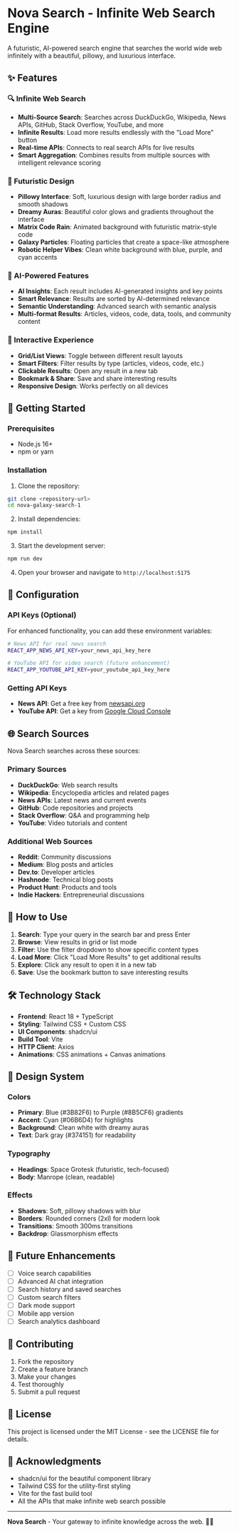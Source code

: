 # Nova Search - Infinite Web Search Engine

A futuristic, AI-powered search engine that searches the world wide web infinitely with a beautiful, pillowy, and luxurious interface.

## ✨ Features

### 🔍 Infinite Web Search
- **Multi-Source Search**: Searches across DuckDuckGo, Wikipedia, News APIs, GitHub, Stack Overflow, YouTube, and more
- **Infinite Results**: Load more results endlessly with the "Load More" button
- **Real-time APIs**: Connects to real search APIs for live results
- **Smart Aggregation**: Combines results from multiple sources with intelligent relevance scoring

### 🎨 Futuristic Design
- **Pillowy Interface**: Soft, luxurious design with large border radius and smooth shadows
- **Dreamy Auras**: Beautiful color glows and gradients throughout the interface
- **Matrix Code Rain**: Animated background with futuristic matrix-style code
- **Galaxy Particles**: Floating particles that create a space-like atmosphere
- **Robotic Helper Vibes**: Clean white background with blue, purple, and cyan accents

### 🤖 AI-Powered Features
- **AI Insights**: Each result includes AI-generated insights and key points
- **Smart Relevance**: Results are sorted by AI-determined relevance
- **Semantic Understanding**: Advanced search with semantic analysis
- **Multi-format Results**: Articles, videos, code, data, tools, and community content

### 📱 Interactive Experience
- **Grid/List Views**: Toggle between different result layouts
- **Smart Filters**: Filter results by type (articles, videos, code, etc.)
- **Clickable Results**: Open any result in a new tab
- **Bookmark & Share**: Save and share interesting results
- **Responsive Design**: Works perfectly on all devices

## 🚀 Getting Started

### Prerequisites
- Node.js 16+ 
- npm or yarn

### Installation

1. Clone the repository:
```bash
git clone <repository-url>
cd nova-galaxy-search-1
```

2. Install dependencies:
```bash
npm install
```

3. Start the development server:
```bash
npm run dev
```

4. Open your browser and navigate to `http://localhost:5175`

## 🔧 Configuration

### API Keys (Optional)
For enhanced functionality, you can add these environment variables:

```bash
# News API for real news search
REACT_APP_NEWS_API_KEY=your_news_api_key_here

# YouTube API for video search (future enhancement)
REACT_APP_YOUTUBE_API_KEY=your_youtube_api_key_here
```

### Getting API Keys
- **News API**: Get a free key from [newsapi.org](https://newsapi.org)
- **YouTube API**: Get a key from [Google Cloud Console](https://console.cloud.google.com)

## 🌐 Search Sources

Nova Search searches across these sources:

### Primary Sources
- **DuckDuckGo**: Web search results
- **Wikipedia**: Encyclopedia articles and related pages
- **News APIs**: Latest news and current events
- **GitHub**: Code repositories and projects
- **Stack Overflow**: Q&A and programming help
- **YouTube**: Video tutorials and content

### Additional Web Sources
- **Reddit**: Community discussions
- **Medium**: Blog posts and articles
- **Dev.to**: Developer articles
- **Hashnode**: Technical blog posts
- **Product Hunt**: Products and tools
- **Indie Hackers**: Entrepreneurial discussions

## 🎯 How to Use

1. **Search**: Type your query in the search bar and press Enter
2. **Browse**: View results in grid or list mode
3. **Filter**: Use the filter dropdown to show specific content types
4. **Load More**: Click "Load More Results" to get additional results
5. **Explore**: Click any result to open it in a new tab
6. **Save**: Use the bookmark button to save interesting results

## 🛠️ Technology Stack

- **Frontend**: React 18 + TypeScript
- **Styling**: Tailwind CSS + Custom CSS
- **UI Components**: shadcn/ui
- **Build Tool**: Vite
- **HTTP Client**: Axios
- **Animations**: CSS animations + Canvas animations

## 🎨 Design System

### Colors
- **Primary**: Blue (#3B82F6) to Purple (#8B5CF6) gradients
- **Accent**: Cyan (#06B6D4) for highlights
- **Background**: Clean white with dreamy auras
- **Text**: Dark gray (#374151) for readability

### Typography
- **Headings**: Space Grotesk (futuristic, tech-focused)
- **Body**: Manrope (clean, readable)

### Effects
- **Shadows**: Soft, pillowy shadows with blur
- **Borders**: Rounded corners (2xl) for modern look
- **Transitions**: Smooth 300ms transitions
- **Backdrop**: Glassmorphism effects

## 🔮 Future Enhancements

- [ ] Voice search capabilities
- [ ] Advanced AI chat integration
- [ ] Search history and saved searches
- [ ] Custom search filters
- [ ] Dark mode support
- [ ] Mobile app version
- [ ] Search analytics dashboard

## 🤝 Contributing

1. Fork the repository
2. Create a feature branch
3. Make your changes
4. Test thoroughly
5. Submit a pull request

## 📄 License

This project is licensed under the MIT License - see the LICENSE file for details.

## 🙏 Acknowledgments

- shadcn/ui for the beautiful component library
- Tailwind CSS for the utility-first styling
- Vite for the fast build tool
- All the APIs that make infinite web search possible

---

**Nova Search** - Your gateway to infinite knowledge across the web. 🌌✨
